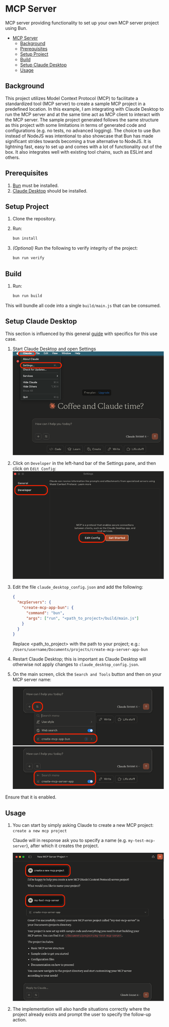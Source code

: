 # MCP Server

MCP server providing functionality to set up your own MCP server project using Bun.

- [MCP Server](#mcp-server)
  - [Background](#background)
  - [Prerequisites](#prerequisites)
  - [Setup Project](#setup-project)
  - [Build](#build)
  - [Setup Claude Desktop](#setup-claude-desktop)
  - [Usage](#usage)

## Background

This project utilizes Model Context Protocol (MCP) to facilitate a standardized tool (MCP server) to create a sample MCP project in a predefined location. In this example, I am integrating with Claude Desktop to run the MCP server and at the same time act as MCP client to interact with the MCP server.
The sample project generated follows the same structure as this project with some limitations in terms of generated code and configurations (e.g. no tests, no advanced logging).
The choice to use Bun instead of NodeJS was intentional to also showcase that Bun has made significant strides towards becoming a true alternative to NodeJS. It is lightning fast, easy to set up and comes with a lot of functionality out of the box. It also integrates well with existing tool chains, such as ESLint and others.

## Prerequisites

1. [Bun](https://bun.sh/docs/installation#installing) must be installed.
2. [Claude Desktop](https://claude.ai/download) should be installed.

## Setup Project

1. Clone the repository.
2. Run:

   ```sh
   bun install
   ```

3. _(Optional)_ Run the following to verify integrity of the project:

   ```sh
   bun run verify
   ```

## Build

1. Run:

   ```sh
   bun run build
   ```

This will bundle all code into a single `build/main.js` that can be consumed.

## Setup Claude Desktop

This section is influenced by this general [guide](https://modelcontextprotocol.io/quickstart/user) with specifics for this use case.

1. Start Claude Desktop and open Settings
   ![image](./doc/images/claude_settings.png)
2. Click on `Developer` in the left-hand bar of the Settings pane, and then click on `Edit Config`:
   ![image](./doc/images/claude_developer_settings.png)
3. Edit the file `claude_desktop_config.json` and add the following:

   ```json
   {
     "mcpServers": {
       "create-mcp-app-bun": {
         "command": "bun",
         "args": ["run", "<path_to_project>/build/main.js"]
       }
     }
   }
   ```

   Replace <path_to_project> with the path to your project; e.g.: `/Users/username/Documents/projects/create-mcp-server-app-bun`

4. Restart Claude Desktop; this is important as Claude Desktop will otherwise not apply changes to `claude_desktop_config.json`.
5. On the main screen, click the `Search and Tools` button and then on your MCP server name:

   ![image](./doc/images/claude_tools_1.png)
   ![image](./doc/images/claude_tools_2.png)

Ensure that it is enabled.

## Usage

1. You can start by simply asking Claude to create a new MCP project: `create a new mcp project`

   Claude will in response ask you to specify a name (e.g. `my-test-mcp-server`), after which it creates the project.

   ![image](./doc/images/claude_conversation.png)

2. The implementation will also handle situations correctly where the project already exists and prompt the user to specify the follow-up action.
